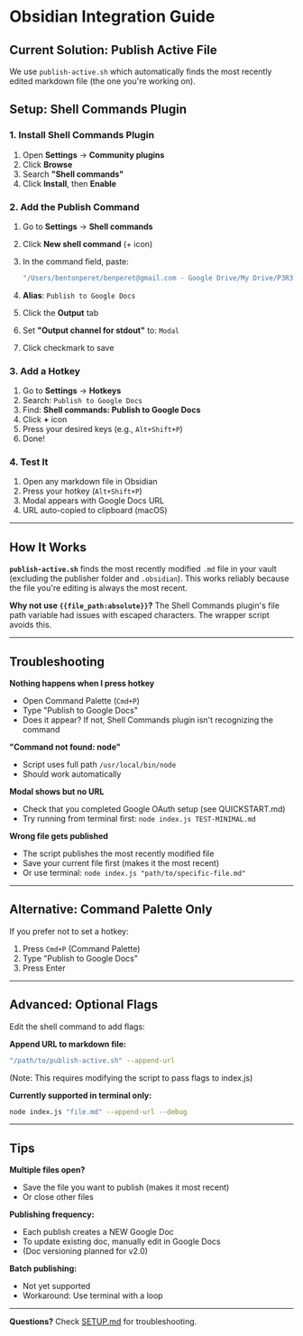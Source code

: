 # Obsidian Integration Guide

## Current Solution: Publish Active File

We use `publish-active.sh` which automatically finds the most recently edited markdown file (the one you're working on).

## Setup: Shell Commands Plugin

### 1. Install Shell Commands Plugin

1. Open **Settings** → **Community plugins**
2. Click **Browse**
3. Search **"Shell commands"**
4. Click **Install**, then **Enable**

### 2. Add the Publish Command

1. Go to **Settings** → **Shell commands**
2. Click **New shell command** (+ icon)
3. In the command field, paste:

   ```bash
   "/Users/bentonperet/benperet@gmail.com - Google Drive/My Drive/P3R3T/PGCIS/Saga Obsidian/Saga1/Google Docs Publisher/publish-active.sh"
   ```

4. **Alias**: `Publish to Google Docs`
5. Click the **Output** tab
6. Set **"Output channel for stdout"** to: `Modal`
7. Click checkmark to save

### 3. Add a Hotkey

1. Go to **Settings** → **Hotkeys**
2. Search: `Publish to Google Docs`
3. Find: **Shell commands: Publish to Google Docs**
4. Click **+** icon
5. Press your desired keys (e.g., `Alt+Shift+P`)
6. Done!

### 4. Test It

1. Open any markdown file in Obsidian
2. Press your hotkey (`Alt+Shift+P`)
3. Modal appears with Google Docs URL
4. URL auto-copied to clipboard (macOS)

---

## How It Works

**`publish-active.sh`** finds the most recently modified `.md` file in your vault (excluding the publisher folder and `.obsidian`). This works reliably because the file you're editing is always the most recent.

**Why not use `{{file_path:absolute}}`?**
The Shell Commands plugin's file path variable had issues with escaped characters. The wrapper script avoids this.

---

## Troubleshooting

**Nothing happens when I press hotkey**
- Open Command Palette (`Cmd+P`)
- Type "Publish to Google Docs"
- Does it appear? If not, Shell Commands plugin isn't recognizing the command

**"Command not found: node"**
- Script uses full path `/usr/local/bin/node`
- Should work automatically

**Modal shows but no URL**
- Check that you completed Google OAuth setup (see QUICKSTART.md)
- Try running from terminal first: `node index.js TEST-MINIMAL.md`

**Wrong file gets published**
- The script publishes the most recently modified file
- Save your current file first (makes it the most recent)
- Or use terminal: `node index.js "path/to/specific-file.md"`

---

## Alternative: Command Palette Only

If you prefer not to set a hotkey:

1. Press `Cmd+P` (Command Palette)
2. Type "Publish to Google Docs"
3. Press Enter

---

## Advanced: Optional Flags

Edit the shell command to add flags:

**Append URL to markdown file:**
```bash
"/path/to/publish-active.sh" --append-url
```
(Note: This requires modifying the script to pass flags to index.js)

**Currently supported in terminal only:**
```bash
node index.js "file.md" --append-url --debug
```

---

## Tips

**Multiple files open?**
- Save the file you want to publish (makes it most recent)
- Or close other files

**Publishing frequency:**
- Each publish creates a NEW Google Doc
- To update existing doc, manually edit in Google Docs
- (Doc versioning planned for v2.0)

**Batch publishing:**
- Not yet supported
- Workaround: Use terminal with a loop

---

**Questions?** Check [SETUP.md](SETUP.md) for troubleshooting.
